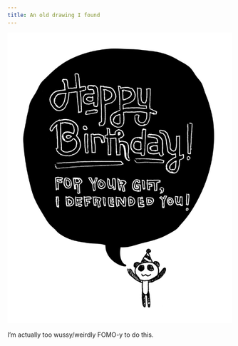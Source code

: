 ```yaml
---
title: An old drawing I found
---
```


![A drawing of a panda saying, “Happy birthday! For your gift, I defriended you!”](/assets/images/2014-04-06-facebook-birthday.jpg)

I’m actually too wussy/weirdly FOMO-y to do this.
